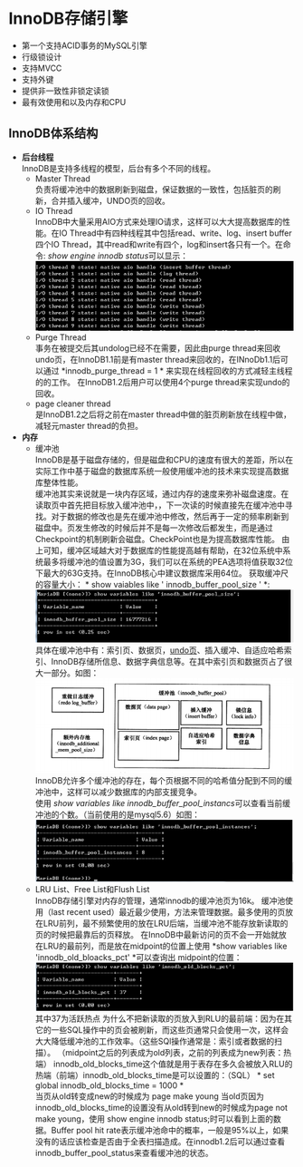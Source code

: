 # InnoDB存储引擎
- 第一个支持ACID事务的MySQL引擎
- 行级锁设计
- 支持MVCC
- 支持外键
- 提供非一致性非锁定读锁
- 最有效使用和以及内存和CPU

## InnoDB体系结构 
- **后台线程**  
  InnoDB是支持多线程的模型，后台有多个不同的线程。
  * Master Thread  
   负责将缓冲池中的数据刷新到磁盘，保证数据的一致性，包括脏页的刷新，合并插入缓冲，UNDO页的回收。
  * IO Thread  
   InnoDB中大量采用AIO方式来处理IO请求，这样可以大大提高数据库的性能。在IO Thread中有四种线程其中包括read、write、log、insert buffer 四个IO Thread，其中read和write有四个，log和insert各只有一个。在命令: *show engine innodb status*可以显示：  ![img](https://raw.githubusercontent.com/edbulb/InnoDBStudy/master/img/iothread.png)
  * Purge Thread  
   事务在被提交后其undolog已经不在需要，因此由purge thread来回收undo页，在InnoDB1.1前是有master thread来回收的，在INnoDb1.1后可以通过 *innodb_purge_thread = 1 * 来实现在线程回收的方式减轻主线程的的工作。
   在InnoDB1.2后用户可以使用4个purge thread来实现undo的回收。
  * page cleaner thread  
   是InnoDB1.2之后将之前在master thread中做的脏页刷新放在线程中做，减轻元master thread的负担。
- **内存**  
    * 缓冲池  
   InnoDB是基于磁盘存储的，但是磁盘和CPU的速度有很大的差距，所以在实际工作中基于磁盘的数据库系统一般使用缓冲池的技术来实现提高数据库整体性能。  
   缓冲池其实来说就是一块内存区域，通过内存的速度来弥补磁盘速度。在读取页中首先把目标放入缓冲池中，，下一次读的时候直接先在缓冲池中寻找。对于数据的修改也是先在缓冲池中修改，然后再于一定的频率刷新到磁盘中。页发生修改的时候后并不是每一次修改后都发生，而是通过Checkpoint的机制刷新会磁盘。CheckPoint也是为提高数据库性能。
   由上可知，缓冲区域越大对于数据库的性能提高越有帮助，在32位系统中系统最多将缓冲池的值设置为3G，我们可以在系统的PEA选项将值获取32位下最大的63G支持。在InnoDB核心中建议数据库采用64位。
   获取缓冲尺的容量大小： * show vaiables like \' innodb_buffer_pool_size \' *:   ![img](https://raw.githubusercontent.com/edbulb/InnoDBStudy/master/img/innodn_buffer_pool_size.png)
   具体在缓冲池中有：索引页、数据页，[undo页](https://blog.csdn.net/alexdamiao/article/details/51872477)、插入缓冲、自适应哈希索引、InnoDB存储所信息、数据字典信息等。在其中索引页和数据页占了很大一部分。如图：  ![img](https://raw.githubusercontent.com/edbulb/InnoDBStudy/master/img/huanchongchi.png)   
   InnoDB允许多个缓冲池的存在，每个页根据不同的哈希值分配到不同的缓冲池中，这样可以减少数据库的内部支援竞争。  
   使用 *show variables like innodb_buffer_pool_instancs*可以查看当前缓冲池的个数。（当前使用的是mysql5.6）如图：   
   ![img](https://raw.githubusercontent.com/edbulb/InnoDBStudy/master/img/innodb_buffer_pool_instances.png)
    * LRU List、Free List和Flush List  
   InnoDB存储引擎对内存的管理，通常innodb的缓冲池页为16k。
   缓冲池使用（last recent used）最近最少使用，方法来管理数据。最多使用的页放在LRU前列，最不频繁使用的放在LRU后端，当缓冲池不能存放新读取的页的时候把最靠后的页释放。
   在InnoDB中最新访问的页不会一开始就放在LRU的最前列，而是放在midpoint的位置上使用 *show variables like 'innodb_old_bloacks_pct' *可以查询出 midpoint的位置：    ![img](https://raw.githubusercontent.com/edbulb/InnoDBStudy/master/img/midpoint.png)
   其中37为活跃热点
   为什么不把新读取的页放入到RLU的最前端：因为在其它的一些SQL操作中的页会被刷新，而这些页通常只会使用一次，这样会大大降低缓冲池的工作效率。（这些SQl操作通常是：索引或者数据的扫描）。
   （midpoint之后的列表成为old列表，之前的列表成为new列表：热端）
   innodb_old_blocks_time这个值就是用于表存在多久会被放入RLU的热端（前端）innodb_old_blocks_time是可以设置的：（SQL） * set global innodb_old_blocks_time = 1000 *   
   当页从old转变成new的时候成为 page make young 当old页因为innodb_old_blocks_time的设置没有从old转到new的时候成为page not make young，使用 show engine innodb status;时可以看到上面的数据。Buffer pool hit rate表示缓冲池命中的概率，一般是95%以上，如果没有的话应该检查是否由于全表扫描造成。在innodb1.2后可以通过查看innodb_buffer_pool_status来查看缓冲池的状态。

   
